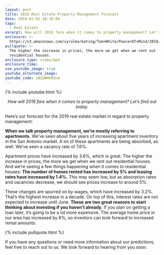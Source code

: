 ```yaml
---
layout: post
title: 2019 Real Estate Property Management Forecast
date: 2019-02-01 16:18:04
tags:
  - Real Estate
excerpt: How will 2019 fare when it comes to property management? Let’s find out today.
enclosure: >-
  https://s3.amazonaws.com/vyralmarketing/Tom+White/Peace+Of+Mind/2019/2019+Property+Management+Forecast.mp4
pullquote: >-
  The higher the increase in prices, the more we get when we rent out
  residential houses.
enclosure_type: video/mp4
enclosure_time:
use_youtube_image: true
youtube_alternate_image:
youtube_code: sNZwWHUOUn4
---
```


{% include youtube.html %}

<p style="text-align: center;"><em>How will 2019 fare when it comes to property management? Let’s find out today.</em></p>

Here’s our forecast for the 2019 real estate market in regard to property management:

**When we talk property management, we’re mostly referring to apartments.** We’ve seen about five years of increasing apartment inventory in the San Antonio market. A lot of these apartments are being absorbed, as well. We’ve seen a vacancy rate of 7.6%.&nbsp;

Apartment prices have increased by 3.6%, which is great. The higher the increase in prices, the more we get when we rent out residential houses. And we’re seeing a few things happening when it comes to residential houses: **The number of homes rented has increased by 5% and leasing rates have increased by 1.4%.** This may seem low, but as absorption rates and vacancies decrease, we should see prices increase to around 5%.

These changes are spurred on by wages, which have increased by 3.2%. That’s the highest increase in a decade. On top of this, interest rates are not expected to increase until June. **These are two great reasons to start thinking about investing if you haven’t already.** If you plan on getting a loan later, it’s going to be a lot more expensive. The average home price in our area has increased by 8%, so investors can look forward to increased rental amounts.

{% include pullquote.html %}

If you have any questions or need more information about our predictions, feel free to reach out to us. We look forward to hearing from you soon.